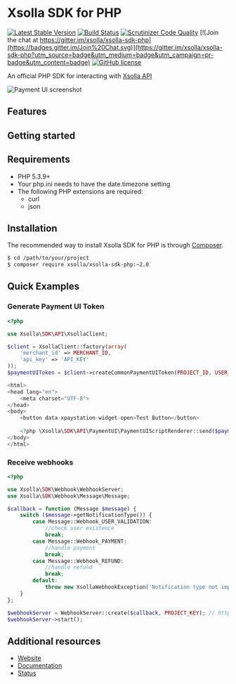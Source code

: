 # Xsolla SDK for PHP

[![Latest Stable Version](https://poser.pugx.org/xsolla/xsolla-sdk-php/v/stable.png)](https://packagist.org/packages/xsolla/xsolla-sdk-php)
[![Build Status](https://travis-ci.org/xsolla/xsolla-sdk-php.png?branch=master)](https://travis-ci.org/xsolla/xsolla-sdk-php)
[![Scrutinizer Code Quality](https://scrutinizer-ci.com/g/xsolla/xsolla-sdk-php/badges/quality-score.png?b=v2)](https://scrutinizer-ci.com/g/xsolla/xsolla-sdk-php)
[![Join the chat at https://gitter.im/xsolla/xsolla-sdk-php](https://badges.gitter.im/Join%20Chat.svg)](https://gitter.im/xsolla/xsolla-sdk-php?utm_source=badge&utm_medium=badge&utm_campaign=pr-badge&utm_content=badge)
[![GitHub license](https://img.shields.io/badge/license-MIT-blue.svg)](https://raw.githubusercontent.com/xsolla/xsolla-sdk-php/master/LICENSE)

An official PHP SDK for interacting with [Xsolla API](http://developers.xsolla.com)

![Payment UI screenshot](http://xsolla.cachefly.net/img/ps3_github_new.png)

## Features

## Getting started

## Requirements

* PHP 5.3.9+
* Your php.ini needs to have the date.timezone setting
* The following PHP extensions are required:
  * curl
  * json

## Installation

The recommended way to install Xsolla SDK for PHP is through [Composer](http://getcomposer.org).

``` bash
$ cd /path/to/your/project
$ composer require xsolla/xsolla-sdk-php:~2.0
```

## Quick Examples

### Generate Payment UI Token

``` php
<?php

use Xsolla\SDK\API\XsollaClient;

$client = XsollaClient::factory(array(
    'merchant_id' => MERCHANT_ID,
    'api_key' => 'API_KEY'
));
$paymentUIToken = $client->createCommonPaymentUIToken(PROJECT_ID, USER_ID);
```

``` php
<html>
<head lang="en">
    <meta charset="UTF-8">
</head>
<body>
    <button data-xpaystation-widget-open>Test Button</button>
    
    <?php \Xsolla\SDK\API\PaymentUI\PaymentUIScriptRenderer::send($paymentUIToken); ?>
</body>
</html>
```

### Receive webhooks

``` php
<?php

use Xsolla\SDK\Webhook\WebhookServer;
use Xsolla\SDK\Webhook\Message\Message;

$callback = function (Message $message) {
    switch ($message->getNotificationType()) {
        case Message::Webhook_USER_VALIDATION:
            //check user existence
            break;
        case Message::Webhook_PAYMENT:
            //handle payment
            break;
        case Message::Webhook_REFUND:
            //handle refund
            break;
        default:
            throw new XsollaWebhookException('Notification type not implemented');
    }
};

$webhookServer = WebhookServer::create($callback, PROJECT_KEY); // https://merchant.xsolla.com/MERCHANT_ID/projects/PROJECT_ID/settings/connection
$webhookServer->start();
```

## Additional resources

* [Website](http://xsolla.com)
* [Documentation](http://developers.xsolla.com)
* [Status](http://status.xsolla.com)